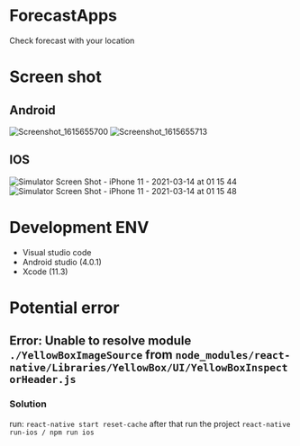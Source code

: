 # ForecastApps
Check forecast with your location

# Screen shot

## Android
![Screenshot_1615655700](https://user-images.githubusercontent.com/57609872/111038273-0c6c8780-8463-11eb-8ffe-8afafe6fbfb9.png)
![Screenshot_1615655713](https://user-images.githubusercontent.com/57609872/111038281-11c9d200-8463-11eb-819c-ea1482f53d99.png)
## IOS
![Simulator Screen Shot - iPhone 11 - 2021-03-14 at 01 15 44](https://user-images.githubusercontent.com/57609872/111038286-17bfb300-8463-11eb-8448-a964483289a4.png)
![Simulator Screen Shot - iPhone 11 - 2021-03-14 at 01 15 48](https://user-images.githubusercontent.com/57609872/111038288-1a220d00-8463-11eb-90c7-bb0dac4bebd2.png)

# Development ENV
* Visual studio code
* Android studio (4.0.1)
* Xcode (11.3)

# Potential error
## Error: Unable to resolve module `./YellowBoxImageSource` from `node_modules/react-native/Libraries/YellowBox/UI/YellowBoxInspectorHeader.js`

### Solution
run: `react-native start reset-cache`
after that run the project `react-native run-ios / npm run ios`

